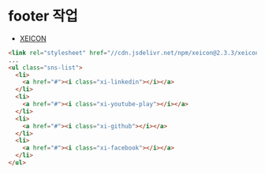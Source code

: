 # footer 작업

- [XEICON](https://xpressengine.github.io/XEIcon/started.html)

```html
<link rel="stylesheet" href="//cdn.jsdelivr.net/npm/xeicon@2.3.3/xeicon.min.css" />
...
<ul class="sns-list">
  <li>
    <a href="#"><i class="xi-linkedin"></i></a>
  </li>
  <li>
    <a href="#"><i class="xi-youtube-play"></i></a>
  </li>
  <li>
    <a href="#"><i class="xi-github"></i></a>
  </li>
  <li>
    <a href="#"><i class="xi-facebook"></i></a>
  </li>
</ul>
```

